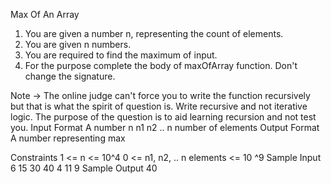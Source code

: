 
Max Of An Array
1. You are given a number n, representing the count of elements.
2. You are given n numbers.
3. You are required to find the maximum of input. 
4. For the purpose complete the body of maxOfArray function. Don't change the signature.

Note -> The online judge can't force you to write the function recursively but that is what the spirit of question is. Write recursive and not iterative logic. The purpose of the question is to aid learning recursion and not test you.
Input Format
A number n
n1
n2
.. n number of elements
Output Format
A number representing max

Constraints
1 <= n <= 10^4
0 <= n1, n2, .. n elements <= 10 ^9
Sample Input
6
15
30
40
4
11
9
Sample Output
40